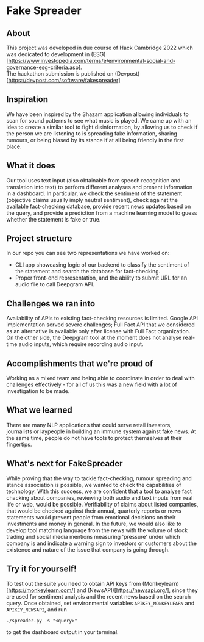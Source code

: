 # Fake Spreader

## About

This project was developed in due course of Hack Cambridge 2022 which was dedicated to development in (ESG)[https://www.investopedia.com/terms/e/environmental-social-and-governance-esg-criteria.asp].  
The hackathon submission is published on (Devpost)[https://devpost.com/software/fakespreader]

## Inspiration

We have been inspired by the Shazam application allowing individuals to scan for sound patterns to see what music is played. We came up with an idea to create a similar tool to fight disinformation, by allowing us to check if the person we are listening to is spreading fake information, sharing rumours, or being biased by its stance if at all being friendly in the first place.

## What it does

Our tool uses text input (also obtainable from speech recognition and translation into text) to perform different analyses and present information in a dashboard. In particular, we check the sentiment of the statement (objective claims usually imply neutral sentiment), check against the available fact-checking database, provide recent news updates based on the query, and provide a prediction from a machine learning model to guess whether the statement is fake or true.

## Project structure

In our repo you can see two representations we have worked on:
 - CLI app showcasing logic of our backend to classify the sentiment of the statement and search the database for fact-checking.
 - Proper front-end representation, and the ability to submit URL for an audio file to call Deepgram API.

## Challenges we ran into

Availability of APIs to existing fact-checking resources is limited. Google API implementation served severe challenges; Full Fact API that we considered as an alternative is available only after license with Full Fact organization. On the other side, the Deepgram tool at the moment does not analyse real-time audio inputs, which require recording audio input.

## Accomplishments that we're proud of

Working as a mixed team and being able to coordinate in order to deal with challenges effectively - for all of us this was a new field with a lot of investigation to be made.

## What we learned

There are many NLP applications that could serve retail investors, journalists or laypeople in building an immune system against fake news. At the same time, people do not have tools to protect themselves at their fingertips.

## What's next for FakeSpreader

While proving that the way to tackle fact-checking, rumour spreading and stance association is possible, we wanted to check the capabilities of technology. With this success, we are confident that a tool to analyse fact chacking about companies, reviewing both audio and text inputs from real life or web, would be possible. Verifiability of claims about listed companies, that would be checked against their annual, quarterly reports or news statements would prevent people from emotional decisions on their investments and money in general. In the future, we would also like to develop tool matching language from the news with the volume of stock trading and social media mentions measuring 'pressure' under which company is and indicate a warning sign to investors or customers about the existence and nature of the issue that company is going through.

## Try it for yourself!

To test out the suite you need to obtain API keys from (Monkeylearn)[https://monkeylearn.com/] and (NewsAPI)[https://newsapi.org/], since they are used for sentiment analysis and the recent news based on the search query. Once obtained, set environmental variables `APIKEY_MONKEYLEARN` and `APIKEY_NEWSAPI`, and run
```
./spreader.py -s "<query>"
```
to get the dashboard output in your terminal.

